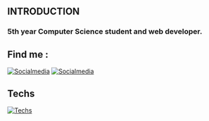 ## INTRODUCTION
 ### 5th year Computer Science student and web developer.
## Find me : 
 [![Socialmedia](https://skillicons.dev/icons?i=instagram)](https://www.instagram.com/yanis_.c/)
 [![Socialmedia](https://skillicons.dev/icons?i=discord)](https://discord.com/channels/@me)
## Techs
[![Techs](https://skillicons.dev/icons?i=js,html,css,ts,nextjs,react,tailwind,nodejs,express,mysql,mongodb,supabase,python,java,go,cpp,git)](https://skillicons.dev)
